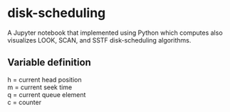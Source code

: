 # disk-scheduling
A Jupyter notebook that implemented using Python which computes also visualizes LOOK, SCAN, and SSTF disk-scheduling algorithms.

## Variable definition
h = current head position </br>
m = current seek time </br>
q = current queue element </br>
c = counter </br>
